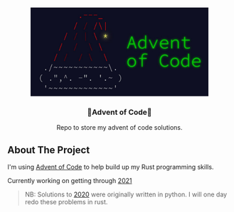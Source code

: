 <!-- PROJECT LOGO -->
<br />
<p align="center">
  <a href="https://github.com/jltwheeler/advent-of-code">
   <img src="assets/icon.jpeg" width=400>
  </a>

  <h3 align="center">🎄Advent of Code🎄</h3>

  <p align="center">Repo to store my advent of code solutions.</p>
</p>

<!-- ABOUT THE PROJECT -->

## About The Project

I'm using [Advent of Code](advent-of-code) to help build up my Rust programming
skills.

Currently working on getting through [2021](2021/)

> NB: Solutions to [2020](2020/) were originally written in python. I
> will one day redo these problems in rust.

